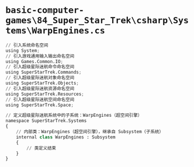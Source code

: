 # `basic-computer-games\84_Super_Star_Trek\csharp\Systems\WarpEngines.cs`

```py
// 引入系统命名空间
using System;
// 引入游戏通用输入输出命名空间
using Games.Common.IO;
// 引入超级星际迷航命令命名空间
using SuperStarTrek.Commands;
// 引入超级星际迷航对象命名空间
using SuperStarTrek.Objects;
// 引入超级星际迷航资源命名空间
using SuperStarTrek.Resources;
// 引入超级星际迷航空间命名空间
using SuperStarTrek.Space;

// 定义超级星际迷航系统中的子系统：WarpEngines（超空间引擎）
namespace SuperStarTrek.Systems
{
    // 内部类：WarpEngines（超空间引擎），继承自 Subsystem（子系统）
    internal class WarpEngines : Subsystem
    {
        // 类定义结束
    }
}
```